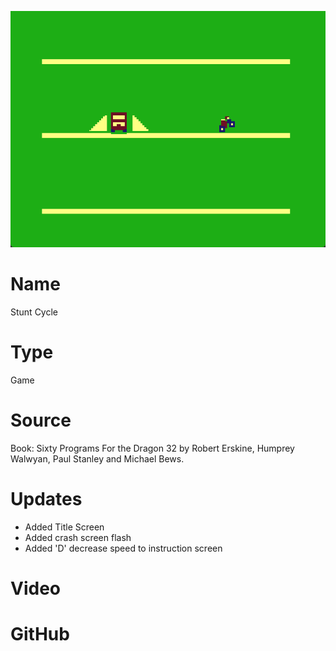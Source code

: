 ![Stunt Cycle](screenshot.png)

# Name
Stunt Cycle

# Type
Game

# Source
Book: Sixty Programs For the Dragon 32 by Robert Erskine, Humprey Walwyan, Paul Stanley and Michael Bews.

# Updates
+ Added Title Screen
+ Added crash screen flash
+ Added 'D' decrease speed to instruction screen

# Video


# GitHub
